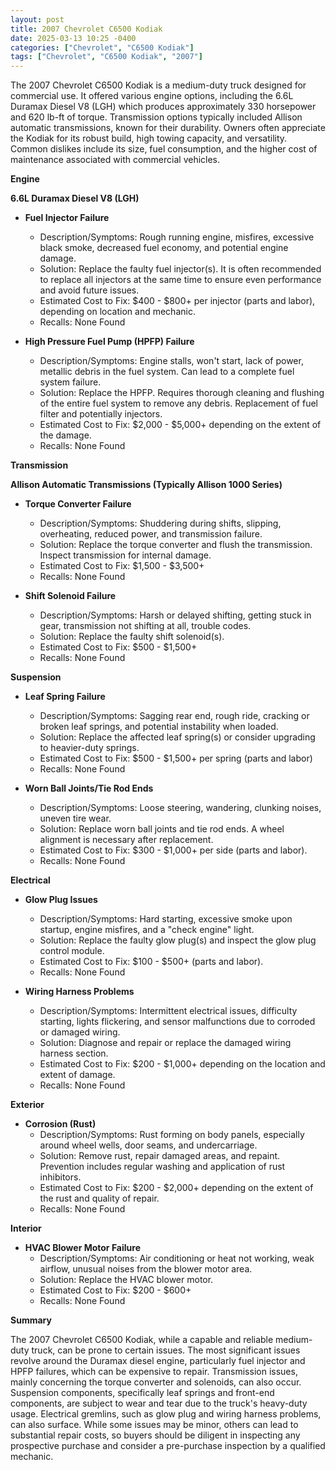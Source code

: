 ```yaml
---
layout: post
title: 2007 Chevrolet C6500 Kodiak
date: 2025-03-13 10:25 -0400
categories: ["Chevrolet", "C6500 Kodiak"]
tags: ["Chevrolet", "C6500 Kodiak", "2007"]
---
```

The 2007 Chevrolet C6500 Kodiak is a medium-duty truck designed for commercial use. It offered various engine options, including the 6.6L Duramax Diesel V8 (LGH) which produces approximately 330 horsepower and 620 lb-ft of torque. Transmission options typically included Allison automatic transmissions, known for their durability. Owners often appreciate the Kodiak for its robust build, high towing capacity, and versatility. Common dislikes include its size, fuel consumption, and the higher cost of maintenance associated with commercial vehicles.

**Engine**

**6.6L Duramax Diesel V8 (LGH)**

*   **Fuel Injector Failure**
    *   Description/Symptoms: Rough running engine, misfires, excessive black smoke, decreased fuel economy, and potential engine damage.
    *   Solution: Replace the faulty fuel injector(s). It is often recommended to replace all injectors at the same time to ensure even performance and avoid future issues.
    *   Estimated Cost to Fix: $400 - $800+ per injector (parts and labor), depending on location and mechanic.
    *   Recalls: None Found

*   **High Pressure Fuel Pump (HPFP) Failure**
    *   Description/Symptoms: Engine stalls, won't start, lack of power, metallic debris in the fuel system. Can lead to a complete fuel system failure.
    *   Solution: Replace the HPFP. Requires thorough cleaning and flushing of the entire fuel system to remove any debris. Replacement of fuel filter and potentially injectors.
    *   Estimated Cost to Fix: $2,000 - $5,000+ depending on the extent of the damage.
    *   Recalls: None Found

**Transmission**

**Allison Automatic Transmissions (Typically Allison 1000 Series)**

*   **Torque Converter Failure**
    *   Description/Symptoms: Shuddering during shifts, slipping, overheating, reduced power, and transmission failure.
    *   Solution: Replace the torque converter and flush the transmission. Inspect transmission for internal damage.
    *   Estimated Cost to Fix: $1,500 - $3,500+
    *   Recalls: None Found

*   **Shift Solenoid Failure**
    *   Description/Symptoms: Harsh or delayed shifting, getting stuck in gear, transmission not shifting at all, trouble codes.
    *   Solution: Replace the faulty shift solenoid(s).
    *   Estimated Cost to Fix: $500 - $1,500+
    *   Recalls: None Found

**Suspension**

*   **Leaf Spring Failure**
    *   Description/Symptoms: Sagging rear end, rough ride, cracking or broken leaf springs, and potential instability when loaded.
    *   Solution: Replace the affected leaf spring(s) or consider upgrading to heavier-duty springs.
    *   Estimated Cost to Fix: $500 - $1,500+ per spring (parts and labor)
    *   Recalls: None Found

*   **Worn Ball Joints/Tie Rod Ends**
    *   Description/Symptoms: Loose steering, wandering, clunking noises, uneven tire wear.
    *   Solution: Replace worn ball joints and tie rod ends. A wheel alignment is necessary after replacement.
    *   Estimated Cost to Fix: $300 - $1,000+ per side (parts and labor).
    *   Recalls: None Found

**Electrical**

*   **Glow Plug Issues**
    *   Description/Symptoms: Hard starting, excessive smoke upon startup, engine misfires, and a "check engine" light.
    *   Solution: Replace the faulty glow plug(s) and inspect the glow plug control module.
    *   Estimated Cost to Fix: $100 - $500+ (parts and labor).
    *   Recalls: None Found

*   **Wiring Harness Problems**
    *   Description/Symptoms: Intermittent electrical issues, difficulty starting, lights flickering, and sensor malfunctions due to corroded or damaged wiring.
    *   Solution: Diagnose and repair or replace the damaged wiring harness section.
    *   Estimated Cost to Fix: $200 - $1,000+ depending on the location and extent of damage.
    *   Recalls: None Found

**Exterior**

*   **Corrosion (Rust)**
    *   Description/Symptoms: Rust forming on body panels, especially around wheel wells, door seams, and undercarriage.
    *   Solution: Remove rust, repair damaged areas, and repaint. Prevention includes regular washing and application of rust inhibitors.
    *   Estimated Cost to Fix: $200 - $2,000+ depending on the extent of the rust and quality of repair.
    *   Recalls: None Found

**Interior**

*   **HVAC Blower Motor Failure**
    *   Description/Symptoms: Air conditioning or heat not working, weak airflow, unusual noises from the blower motor area.
    *   Solution: Replace the HVAC blower motor.
    *   Estimated Cost to Fix: $200 - $600+
    *   Recalls: None Found

**Summary**

The 2007 Chevrolet C6500 Kodiak, while a capable and reliable medium-duty truck, can be prone to certain issues. The most significant issues revolve around the Duramax diesel engine, particularly fuel injector and HPFP failures, which can be expensive to repair. Transmission issues, mainly concerning the torque converter and solenoids, can also occur. Suspension components, specifically leaf springs and front-end components, are subject to wear and tear due to the truck's heavy-duty usage. Electrical gremlins, such as glow plug and wiring harness problems, can also surface. While some issues may be minor, others can lead to substantial repair costs, so buyers should be diligent in inspecting any prospective purchase and consider a pre-purchase inspection by a qualified mechanic.

